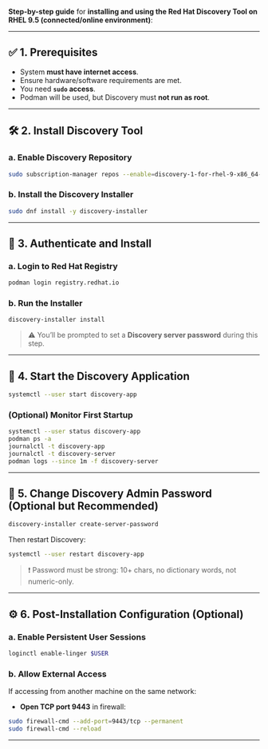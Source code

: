 **Step-by-step guide** for **installing and using the Red Hat Discovery Tool on RHEL 9.5 (connected/online environment)**:

---

## ✅ **1. Prerequisites**
- System **must have internet access**.
- Ensure hardware/software requirements are met.
- You need **`sudo` access**.
- Podman will be used, but Discovery must **not run as root**.

---

## 🛠️ **2. Install Discovery Tool**

### a. **Enable Discovery Repository**
```bash
sudo subscription-manager repos --enable=discovery-1-for-rhel-9-x86_64-rpms
```

### b. **Install the Discovery Installer**
```bash
sudo dnf install -y discovery-installer
```

---

## 🔐 **3. Authenticate and Install**

### a. **Login to Red Hat Registry**
```bash
podman login registry.redhat.io
```

### b. **Run the Installer**
```bash
discovery-installer install
```
> ⚠️ You’ll be prompted to set a **Discovery server password** during this step.

---

## 🚀 **4. Start the Discovery Application**
```bash
systemctl --user start discovery-app
```

### (Optional) **Monitor First Startup**
```bash
systemctl --user status discovery-app
podman ps -a
journalctl -t discovery-app
journalctl -t discovery-server
podman logs --since 1m -f discovery-server
```

---

## 🔑 **5. Change Discovery Admin Password (Optional but Recommended)**
```bash
discovery-installer create-server-password
```

Then restart Discovery:
```bash
systemctl --user restart discovery-app
```
> ❗ Password must be strong: 10+ chars, no dictionary words, not numeric-only.

---

## ⚙️ **6. Post-Installation Configuration (Optional)**

### a. **Enable Persistent User Sessions**
```bash
loginctl enable-linger $USER
```

### b. **Allow External Access**
If accessing from another machine on the same network:
- **Open TCP port 9443** in firewall:
```bash
sudo firewall-cmd --add-port=9443/tcp --permanent
sudo firewall-cmd --reload
```

---
